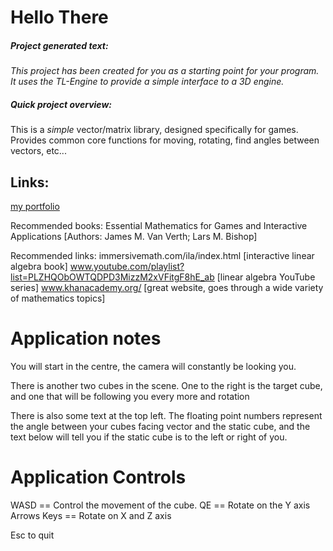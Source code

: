 # Hello There 

##### Project generated text:
*This project has been created for you as a starting point for your program. It uses the TL-Engine to provide a simple interface to a 3D engine.*

##### Quick project overview:
This is a *simple* vector/matrix library, designed specifically for games. Provides common core functions for moving, rotating, find angles between vectors, etc...

## Links:
[my portfolio](https://louismayor1.wixsite.com/portfolio)

Recommended books:
Essential Mathematics for Games and Interactive Applications [Authors: James M. Van Verth; Lars M. Bishop]

Recommended links:
immersivemath.com/ila/index.html [interactive linear algebra book]
www.youtube.com/playlist?list=PLZHQObOWTQDPD3MizzM2xVFitgF8hE_ab [linear algebra YouTube series]
www.khanacademy.org/ [great website, goes through a wide variety of mathematics topics]

# Application notes

You will start in the centre, the camera will constantly be looking you.

There is another two cubes in the scene. One to the right is the target cube, and one that will be following you every more and rotation

There is also some text at the top left. 
The floating point numbers represent the angle between your cubes facing vector and the static cube, and the text below will tell you if the static cube is to the left or right of you.

# Application Controls

WASD == Control the movement of the cube.
QE   == Rotate on the Y axis
Arrows Keys == Rotate on X and Z axis

Esc to quit